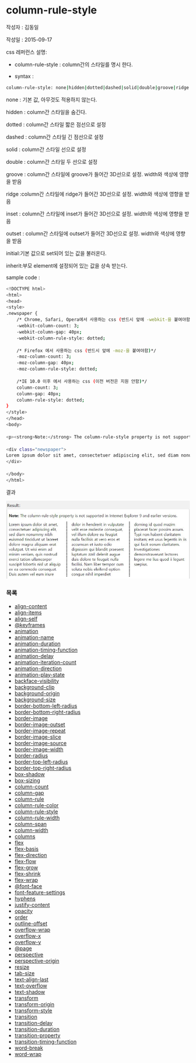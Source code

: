 # column-rule-style

작성자 : 김동일

작성일 : 2015-09-17

css 레퍼런스 설명: 
 - column-rule-style : column간의 스타일를 명시 한다.
 
 - syntax : 
```sh 
column-rule-style: none|hidden|dotted|dashed|solid|double|groove|ridge|inset|outset|initial|inherit;
```

none : 기본 값, 아무것도 적용하지 않는다.

hidden : column간 스타일을 숨긴다.

dotted : column간 스타일 짧은 점선으로 설정

dashed : column간 스타일 긴 점선으로 설정

solid : column간 스타일 선으로 설정

double : column간 스타일 두 선으로 설정

groove : column간 스타일에 groove가 들어간 3D선으로 설정. width와 색상에 영향을 받음

ridge :column간 스타일에 ridge가 들어간 3D선으로 설정. width와 색상에 영향을 받음

inset : column간 스타일에 inset가 들어간 3D선으로 설정. width와 색상에 영향을 받음

outset : column간 스타일에 outset가 들어간 3D선으로 설정. width와 색상에 영향을 받음

initial:기본 값으로 set되어 있는 값을 불러온다.

inherit:부모 element에 설정되어 있는 값을 상속 받는다.

sample code : 
```sh
<!DOCTYPE html>
<html>
<head>
<style> 
.newspaper {
    /* Chrome, Safari, Opera에서 사용하는 css (반드시 앞에 -webkit-을 붙여야함)*/
    -webkit-column-count: 3;
    -webkit-column-gap: 40px;
    -webkit-column-rule-style: dotted;

    /* Firefox 에서 사용하는 css (반드시 앞에 -moz-을 붙여야함)*/
    -moz-column-count: 3;
    -moz-column-gap: 40px;
    -moz-column-rule-style: dotted;

    /*IE 10.0 이후 에서 사용하는 css (이전 버전은 지원 안함)*/
    column-count: 3;
    column-gap: 40px;
    column-rule-style: dotted;
}
</style>
</head>
<body>

<p><strong>Note:</strong> The column-rule-style property is not supported in Internet Explorer 9 and earlier versions.</p>

<div class="newspaper">
Lorem ipsum dolor sit amet, consectetuer adipiscing elit, sed diam nonummy nibh euismod tincidunt ut laoreet dolore magna aliquam erat volutpat. Ut wisi enim ad minim veniam, quis nostrud exerci tation ullamcorper suscipit lobortis nisl ut aliquip ex ea commodo consequat. Duis autem vel eum iriure dolor in hendrerit in vulputate velit esse molestie consequat, vel illum dolore eu feugiat nulla facilisis at vero eros et accumsan et iusto odio dignissim qui blandit praesent luptatum zzril delenit augue duis dolore te feugait nulla facilisi. Nam liber tempor cum soluta nobis eleifend option congue nihil imperdiet doming id quod mazim placerat facer possim assum. Typi non habent claritatem insitam; est usus legentis in iis qui facit eorum claritatem. Investigationes demonstraverunt lectores legere me lius quod ii legunt saepius.
</div>

</body>
</html>


```

결과 

![column-rule-style](../images/column-rule-style.jpg)

### 목록
* [align-content](docs/align-content.md)
* [align-items](docs/align-items.md)
* [align-self](docs/align-self.md)
* [@keyframes](docs/@keyframes.md)
* [animation](docs/animation.md)
* [animation-name](docs/animation-name.md)
* [animation-duration](docs/animation-duration.md)
* [animation-timing-function](docs/animation-timing-function.md)
* [animation-delay](docs/animation-delay.md)
* [animation-iteration-count](docs/animation-iteration-count.md)
* [animation-direction](docs/animation-direction.md)
* [animation-play-state](docs/animation-play-state.md)
* [backface-visibility](docs/backface-visibility.md)
* [background-clip](docs/background-clip.md)
* [background-origin](docs/background-origin.md)
* [background-size](docs/background-size.md)
* [border-bottom-left-radius](docs/border-bottom-left-radius.md)
* [border-bottom-right-radius](docs/border-bottom-right-radius.md)
* [border-image](docs/border-image.md)
* [border-image-outset](docs/border-image-outset.md)
* [border-image-repeat](docs/border-image-repeat.md)
* [border-image-slice](docs/border-image-slice.md)
* [border-image-source](docs/border-image-source.md)
* [border-image-width](docs/border-image-width.md)
* [border-radius](docs/border-radius.md)
* [border-top-left-radius](docs/border-top-left-radius.md)
* [border-top-right-radius](docs/border-top-right-radius.md)
* [box-shadow](docs/box-shadow.md)
* [box-sizing](docs/box-sizing.md)
* [column-count](docs/column-count.md)
* [column-gap](docs/column-gap.md)
* [column-rule](docs/column-rule.md)
* [column-rule-color](docs/column-rule-color.md)
* [column-rule-style](docs/column-rule-style.md)
* [column-rule-width](docs/column-rule-width.md)
* [column-span](docs/column-span.md)
* [column-width](docs/column-width.md)
* [columns](docs/columns.md)
* [flex](docs/flex.md)
* [flex-basis](docs/flex-basis.md)
* [flex-direction](docs/flex-direction.md)
* [flex-flow](docs/flex-flow.md)
* [flex-grow](docs/flex-grow.md)
* [flex-shrink](docs/flex-shrink.md)
* [flex-wrap](docs/flex-wrap.md)
* [@font-face](docs/@font-face.md)
* [font-feature-settings](docs/font-feature-settings.md)
* [hyphens](docs/hyphens.md)
* [justify-content](docs/justify-content.md)
* [opacity](docs/opacity.md)
* [order](docs/order.md)
* [outline-offset](docs/outline-offset.md)
* [overflow-wrap](docs/overflow-wrap.md)
* [overflow-x](docs/overflow-x.md)
* [overflow-y](docs/overflow-y.md)
* [@page](docs/@page.md)
* [perspective](docs/perspective.md)
* [perspective-origin](docs/perspective-origin.md)
* [resize](docs/resize.md)
* [tab-size](docs/tab-size.md)
* [text-align-last](docs/text-align-last.md)
* [text-overflow](docs/text-overflow.md)
* [text-shadow](docs/text-shadow.md)
* [transform](docs/transform.md)
* [transform-origin](docs/transform-origin.md)
* [transform-style](docs/transform-style.md)
* [transition](docs/transition.md)
* [transition-delay](docs/transition-delay.md)
* [transition-duration](docs/transition-duration.md)
* [transition-property](docs/transition-property.md)
* [transition-timing-function](docs/transition-timing-function.md)
* [word-break](docs/word-break.md)
* [word-wrap](docs/word-wrap.md)